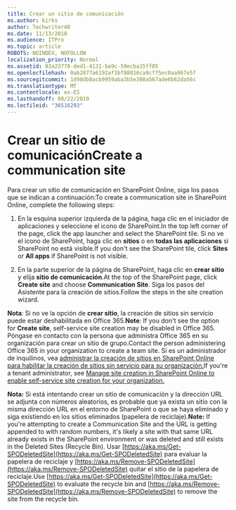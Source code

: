 ```yaml
---
title: Crear un sitio de comunicación
ms.author: kirks
author: Techwriter40
ms.date: 11/13/2018
ms.audience: ITPro
ms.topic: article
ROBOTS: NOINDEX, NOFOLLOW
localization_priority: Normal
ms.assetid: 03a23778-ded1-4131-ba9c-59ecba15ff05
ms.openlocfilehash: 0ab2877a6192af1bf88016ca9cff5ec0aa967e5f
ms.sourcegitcommit: 1d98db8acb9959aba3b5e308a567ade6b62da56c
ms.translationtype: MT
ms.contentlocale: es-ES
ms.lasthandoff: 08/22/2019
ms.locfileid: "36516293"
---
```

# <a name="create-a-communication-site"></a><span data-ttu-id="e339f-102">Crear un sitio de comunicación</span><span class="sxs-lookup"><span data-stu-id="e339f-102">Create a communication site</span></span>

<span data-ttu-id="e339f-103">Para crear un sitio de comunicación en SharePoint Online, siga los pasos que se indican a continuación:</span><span class="sxs-lookup"><span data-stu-id="e339f-103">To create a communication site in SharePoint Online, complete the following steps:</span></span> 
  
1. <span data-ttu-id="e339f-104">En la esquina superior izquierda de la página, haga clic en el iniciador de aplicaciones y seleccione el icono de SharePoint.</span><span class="sxs-lookup"><span data-stu-id="e339f-104">In the top left corner of the page, click the app launcher and select the SharePoint tile.</span></span> <span data-ttu-id="e339f-105">Si no ve el icono de SharePoint, haga clic en **sitios** o en **todas las aplicaciones** si SharePoint no está visible.</span><span class="sxs-lookup"><span data-stu-id="e339f-105">If you don't see the SharePoint tile, click **Sites** or **All apps** if SharePoint is not visible.</span></span> 
    
2. <span data-ttu-id="e339f-106">En la parte superior de la página de SharePoint, haga clic en **crear sitio** y elija **sitio de comunicación**.</span><span class="sxs-lookup"><span data-stu-id="e339f-106">At the top of the SharePoint page, click **Create site** and choose **Communication Site**.</span></span> <span data-ttu-id="e339f-107">Siga los pasos del Asistente para la creación de sitios.</span><span class="sxs-lookup"><span data-stu-id="e339f-107">Follow the steps in the site creation wizard.</span></span> 
    
 <span data-ttu-id="e339f-108">**Nota**: Si no ve la opción de **crear sitio**, la creación de sitios sin servicio puede estar deshabilitada en Office 365.</span><span class="sxs-lookup"><span data-stu-id="e339f-108">**Note**: If you don't see the option for **Create site**, self-service site creation may be disabled in Office 365.</span></span> <span data-ttu-id="e339f-109">Póngase en contacto con la persona que administra Office 365 en su organización para crear un sitio de grupo.</span><span class="sxs-lookup"><span data-stu-id="e339f-109">Contact the person administering Office 365 in your organization to create a team site.</span></span> <span data-ttu-id="e339f-110">Si es un administrador de inquilinos, vea [administrar la creación de sitios en SharePoint Online para habilitar la creación de sitios sin servicio para su organización.](https://go.microsoft.com/fwlink/?linkid=2018780)</span><span class="sxs-lookup"><span data-stu-id="e339f-110">If you're a tenant administrator, see [Manage site creation in SharePoint Online to enable self-service site creation for your organization.](https://go.microsoft.com/fwlink/?linkid=2018780)</span></span>
  
 <span data-ttu-id="e339f-111">**Nota:** Si está intentando crear un sitio de comunicación y la dirección URL se adjunta con números aleatorios, es probable que ya exista un sitio con la misma dirección URL en el entorno de SharePoint o que se haya eliminado y siga existiendo en los sitios eliminados (papelera de reciclaje).</span><span class="sxs-lookup"><span data-stu-id="e339f-111">**Note:** If you're attempting to create a Communication Site and the URL is getting appended to with random numbers, it's likely a site with that same URL already exists in the SharePoint environment or was deleted and still exists in the Deleted Sites (Recycle Bin).</span></span> <span data-ttu-id="e339f-112">Usar [https://aka.ms/Get-SPODeletedSite](https://aka.ms/Get-SPODeletedSite) para evaluar la papelera de reciclaje y [https://aka.ms/Remove-SPODeletedSite](https://aka.ms/Remove-SPODeletedSite) quitar el sitio de la papelera de reciclaje.</span><span class="sxs-lookup"><span data-stu-id="e339f-112">Use [https://aka.ms/Get-SPODeletedSite](https://aka.ms/Get-SPODeletedSite) to evaluate the recycle bin and [https://aka.ms/Remove-SPODeletedSite](https://aka.ms/Remove-SPODeletedSite) to remove the site from the recycle bin.</span></span> 
  

